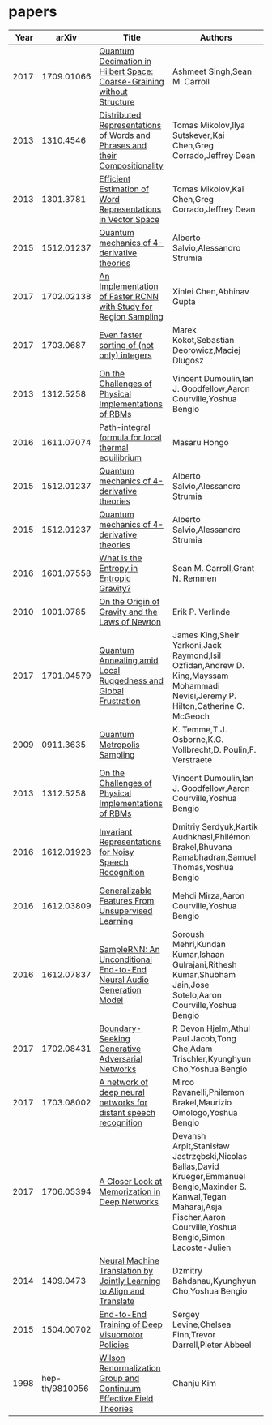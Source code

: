 # papers

| Year |  arXiv | Title | Authors |
|-----|-------|----------------------------------------------------------|------|
|2017|1709.01066|[ Quantum Decimation in Hilbert Space: Coarse-Graining without Structure](https://arxiv.org/pdf/1709.01066.pdf)|Ashmeet Singh,Sean M. Carroll|
|2013|1310.4546|[ Distributed Representations of Words and Phrases and their Compositionality](https://arxiv.org/pdf/1310.4546.pdf)|Tomas Mikolov,Ilya Sutskever,Kai Chen,Greg Corrado,Jeffrey Dean|
|2013|1301.3781|[ Efficient Estimation of Word Representations in Vector Space](https://arxiv.org/pdf/1301.3781.pdf)|Tomas Mikolov,Kai Chen,Greg Corrado,Jeffrey Dean|
|2015|1512.01237|[ Quantum mechanics of 4-derivative theories](https://arxiv.org/pdf/1512.01237.pdf)|Alberto Salvio,Alessandro Strumia|
|2017|1702.02138|[ An Implementation of Faster RCNN with Study for Region Sampling](https://arxiv.org/pdf/1702.02138.pdf)|Xinlei Chen,Abhinav Gupta|
|2017|1703.0687|[ Even faster sorting of (not only) integers](https://arxiv.org/pdf/1703.0687.pdf)|Marek Kokot,Sebastian Deorowicz,Maciej Dlugosz|
|2013|1312.5258|[ On the Challenges of Physical Implementations of RBMs](https://arxiv.org/pdf/1312.5258.pdf)|Vincent Dumoulin,Ian J. Goodfellow,Aaron Courville,Yoshua Bengio|
|2016|1611.07074|[ Path-integral formula for local thermal equilibrium](https://arxiv.org/pdf/1611.07074.pdf)|Masaru Hongo|
|2015|1512.01237|[ Quantum mechanics of 4-derivative theories](https://arxiv.org/pdf/1512.01237.pdf)|Alberto Salvio,Alessandro Strumia|
|2015|1512.01237|[ Quantum mechanics of 4-derivative theories](https://arxiv.org/pdf/1512.01237.pdf)|Alberto Salvio,Alessandro Strumia|
|2016|1601.07558|[ What is the Entropy in Entropic Gravity?](https://arxiv.org/pdf/1601.07558.pdf)|Sean M. Carroll,Grant N. Remmen|
|2010|1001.0785|[ On the Origin of Gravity and the Laws of Newton](https://arxiv.org/pdf/1001.0785.pdf)|Erik P. Verlinde|
|2017|1701.04579|[ Quantum Annealing amid Local Ruggedness and Global Frustration](https://arxiv.org/pdf/1701.04579.pdf)|James King,Sheir Yarkoni,Jack Raymond,Isil Ozfidan,Andrew D. King,Mayssam Mohammadi Nevisi,Jeremy P. Hilton,Catherine C. McGeoch|
|2009|0911.3635|[ Quantum Metropolis Sampling](https://arxiv.org/pdf/0911.3635.pdf)|K. Temme,T.J. Osborne,K.G. Vollbrecht,D. Poulin,F. Verstraete|
|2013|1312.5258|[ On the Challenges of Physical Implementations of RBMs](https://arxiv.org/pdf/1312.5258.pdf)|Vincent Dumoulin,Ian J. Goodfellow,Aaron Courville,Yoshua Bengio|
|2016|1612.01928|[ Invariant Representations for Noisy Speech Recognition](https://arxiv.org/pdf/1612.01928.pdf)|Dmitriy Serdyuk,Kartik Audhkhasi,Philémon Brakel,Bhuvana Ramabhadran,Samuel Thomas,Yoshua Bengio|
|2016|1612.03809|[ Generalizable Features From Unsupervised Learning](https://arxiv.org/pdf/1612.03809.pdf)|Mehdi Mirza,Aaron Courville,Yoshua Bengio|
|2016|1612.07837|[ SampleRNN: An Unconditional End-to-End Neural Audio Generation Model](https://arxiv.org/pdf/1612.07837.pdf)|Soroush Mehri,Kundan Kumar,Ishaan Gulrajani,Rithesh Kumar,Shubham Jain,Jose Sotelo,Aaron Courville,Yoshua Bengio|
|2017|1702.08431|[ Boundary-Seeking Generative Adversarial Networks](https://arxiv.org/pdf/1702.08431.pdf)|R Devon Hjelm,Athul Paul Jacob,Tong Che,Adam Trischler,Kyunghyun Cho,Yoshua Bengio|
|2017|1703.08002|[ A network of deep neural networks for distant speech recognition](https://arxiv.org/pdf/1703.08002.pdf)|Mirco Ravanelli,Philemon Brakel,Maurizio Omologo,Yoshua Bengio|
|2017|1706.05394|[ A Closer Look at Memorization in Deep Networks](https://arxiv.org/pdf/1706.05394.pdf)|Devansh Arpit,Stanisław Jastrzębski,Nicolas Ballas,David Krueger,Emmanuel Bengio,Maxinder S. Kanwal,Tegan Maharaj,Asja Fischer,Aaron Courville,Yoshua Bengio,Simon Lacoste-Julien|
|2014|1409.0473|[ Neural Machine Translation by Jointly Learning to Align and Translate](https://arxiv.org/pdf/1409.0473.pdf)|Dzmitry Bahdanau,Kyunghyun Cho,Yoshua Bengio|
|2015|1504.00702|[ End-to-End Training of Deep Visuomotor Policies](https://arxiv.org/pdf/1504.00702.pdf)|Sergey Levine,Chelsea Finn,Trevor Darrell,Pieter Abbeel|
|1998|hep-th/9810056|[ Wilson Renormalization Group and Continuum Effective Field Theories](https://arxiv.org/pdf/hep-th/9810056.pdf)|Chanju Kim|
